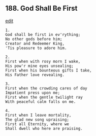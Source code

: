 
## 188.  God Shall Be First
[edit](https://docs.google.com/document/d/1LpRvidZoR_U4XAaPo5K810qcnkcNRBr%2D/edit?mode=html)



    1.
    God shall be first in ev'rything;
    No other gods before him;
    Creator and Redeemer King,
    'Tis pleasure to adore him.

    2.
    First when with rosy morn I wake,
    His pow'r mine eyes unsealing;
    First when his bounteous gifts I take,
    His Father love revealing.

    3.
    First when the crowding cares of day
    Impatient press upon me;
    First when the gentle twilight ray
    With peaceful calm falls on me.

    4.
    First when I leave mortality,
    The glad new song upraising;
    First all Eternity, where we
    Shall dwell who here are praising.
